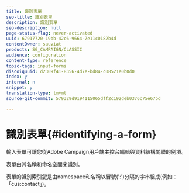 ```yaml
---
title: 識別表單
seo-title: 識別表單
description: 識別表單
seo-description: null
page-status-flag: never-activated
uuid: 67917720-19bb-42c6-9664-7e11c0182b4d
contentOwner: sauviat
products: SG_CAMPAIGN/CLASSIC
audience: configuration
content-type: reference
topic-tags: input-forms
discoiquuid: d2309f41-8356-4d7e-bd84-c08521e0b0d0
index: y
internal: n
snippet: y
translation-type: tm+mt
source-git-commit: 579329d9194115065dff2c192deb0376c75e67bd

---
```



# 識別表單{#identifying-a-form}

輸入表單可讓您從Adobe Campaign用戶端主控台編輯與資料結構關聯的例項。

表單由其名稱和命名空間來識別。

表單的識別索引鍵是由namespace和名稱以冒號(&#39;:&#39;)分隔的字串組成(例如：「cus:contact」)。
